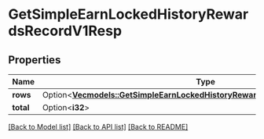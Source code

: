 # GetSimpleEarnLockedHistoryRewardsRecordV1Resp

## Properties

Name | Type | Description | Notes
------------ | ------------- | ------------- | -------------
**rows** | Option<[**Vec<models::GetSimpleEarnLockedHistoryRewardsRecordV1RespRowsInner>**](GetSimpleEarnLockedHistoryRewardsRecordV1Resp_rows_inner.md)> |  | [optional]
**total** | Option<**i32**> |  | [optional]

[[Back to Model list]](../README.md#documentation-for-models) [[Back to API list]](../README.md#documentation-for-api-endpoints) [[Back to README]](../README.md)


